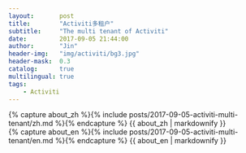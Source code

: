 ```yaml
---
layout:       post
title:        "Activiti多租户"
subtitle:     "The multi tenant of Activiti"
date:         2017-09-05 21:44:00
author:       "Jin"
header-img:   "img/activiti/bg3.jpg"
header-mask:  0.3
catalog:      true
multilingual: true
tags:
    - Activiti
---
```


<!-- Chinese Version -->
<div class="zh post-container">
    {% capture about_zh %}{% include posts/2017-09-05-activiti-multi-tenant/zh.md %}{% endcapture %}
    {{ about_zh | markdownify }}
</div>

<!-- English Version -->
<div class="en post-container">
    {% capture about_en %}{% include posts/2017-09-05-activiti-multi-tenant/en.md %}{% endcapture %}
    {{ about_en | markdownify }}
</div>
